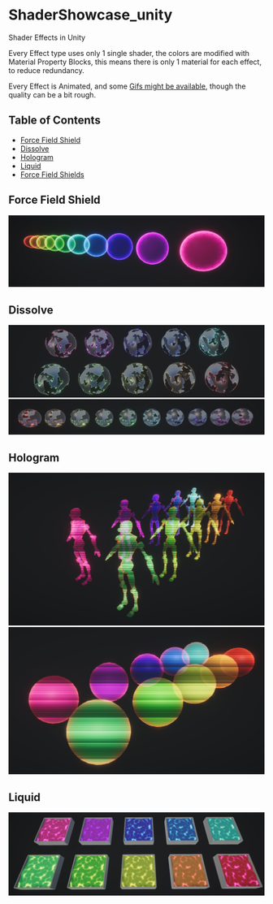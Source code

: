 # ShaderShowcase_unity
Shader Effects in Unity

Every Effect type uses only 1 single shader, the colors are modified with Material Property Blocks, this means there is only 1 material for each effect, to reduce redundancy. 

Every Effect is Animated, and some [Gifs might be available](/Gifs/), though the quality can be a bit rough.

## Table of Contents

* [Force Field Shield](#force-field-shield)
* [Dissolve](#dissolve)
* [Hologram](#hologram)
* [Liquid](#liquid)
* [Force Field Shields](#force-field-shields)

## Force Field Shield
![ffs](/Images/ForceFieldShields.png)

## Dissolve

![dissolve](/Images/Dissolve2.png)
![dissolve](/Images/Dissolve.png)

## Hologram

![holokyle](/Images/HologramKyle.png)
![holosphere](/Images/Hologram.png)

## Liquid

![liquidbox](/Images/LiquidBox.png)

